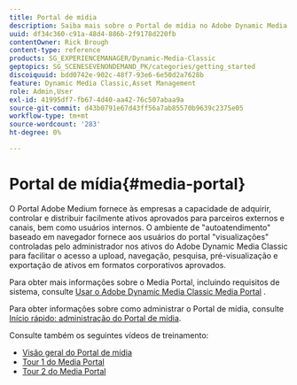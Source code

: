 ```yaml
---
title: Portal de mídia
description: Saiba mais sobre o Portal de mídia no Adobe Dynamic Media Classic.
uuid: df34c360-c91a-48d4-886b-2f9178d220fb
contentOwner: Rick Brough
content-type: reference
products: SG_EXPERIENCEMANAGER/Dynamic-Media-Classic
geptopics: SG_SCENESEVENONDEMAND_PK/categories/getting_started
discoiquuid: bdd0742e-902c-48f7-93e6-6e50d2a7628b
feature: Dynamic Media Classic,Asset Management
role: Admin,User
exl-id: 41995df7-fb67-4d40-aa42-76c507abaa9a
source-git-commit: d43b0791e67d43ff56a7ab85570b9639c2375e05
workflow-type: tm+mt
source-wordcount: '283'
ht-degree: 0%

---
```


# Portal de mídia{#media-portal}

O Portal Adobe Medium fornece às empresas a capacidade de adquirir, controlar e distribuir facilmente ativos aprovados para parceiros externos e canais, bem como usuários internos. O ambiente de &quot;autoatendimento&quot; baseado em navegador fornece aos usuários do portal &quot;visualizações&quot; controladas pelo administrador nos ativos do Adobe Dynamic Media Classic para facilitar o acesso a upload, navegação, pesquisa, pré-visualização e exportação de ativos em formatos corporativos aprovados.

Para obter mais informações sobre o Media Portal, incluindo requisitos de sistema, consulte [Usar o Adobe Dynamic Media Classic Media Portal](https://help.adobe.com/en_US/scene7/mediaportal/) <!-- (https://help.adobe.com/en_US/scene7/mediaportal/index.html) -->.

Para obter informações sobre como administrar o Portal de mídia, consulte [Início rápido: administração do Portal de mídia](quick-start-media-portal-administration.md#quick_start_media_portal_administration).

Consulte também os seguintes vídeos de treinamento:

* [Visão geral do Portal de mídia](https://s7d5.scene7.com/s7viewers/html5/VideoViewer.html?videoserverurl=https://s7d5.scene7.com/is/content/&amp;emailurl=https://s7d5.scene7.com/s7/emailFriend&amp;serverUrl=https://s7d5.scene7.com/is/image/&amp;config=Scene7SharedAssets/Universal_HTML5_Video&amp;contenturl=https://s7d5.scene7.com/skins/&amp;asset=S7tutorials/544_mp_overview1_converted%20renamed_Done-AVS)
* [Tour 1 do Media Portal](https://s7d5.scene7.com/s7viewers/html5/VideoViewer.html?videoserverurl=https://s7d5.scene7.com/is/content/&amp;emailurl=https://s7d5.scene7.com/s7/emailFriend&amp;serverUrl=https://s7d5.scene7.com/is/image/&amp;config=Scene7SharedAssets/Universal_HTML5_Video&amp;contenturl=https://s7d5.scene7.com/skins/&amp;asset=S7tutorials/545_mp_tour1_user_converted%20renamed_Done-AVS)
* [Tour 2 do Media Portal](https://s7d5.scene7.com/s7viewers/html5/VideoViewer.html?videoserverurl=https://s7d5.scene7.com/is/content/&amp;emailurl=https://s7d5.scene7.com/s7/emailFriend&amp;serverUrl=https://s7d5.scene7.com/is/image/&amp;config=Scene7SharedAssets/Universal_HTML5_Video&amp;contenturl=https://s7d5.scene7.com/skins/&amp;asset=S7tutorials/546_mp_tour2_admin_converted%20renamed_Done-AVS)
